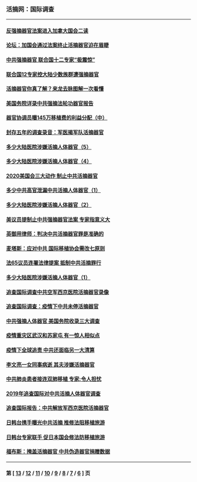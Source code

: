 ### 活摘网：国际调查
---
#### [反强摘器官法案进入加拿大国会二读](../../pages/nf5947/n13033450.md?06250430) 
#### [论坛：加国会通过法案终止活摘器官迫在眉睫](../../pages/nf5947/n13029839.md?06250430) 
#### [中共强摘器官 联合国十二专家“极震惊”](../../pages/nf5947/n13024313.md?06250430) 
#### [联合国12专家控大陆少数族群遭强摘器官](../../pages/nf5947/n13023877.md?06250430) 
#### [活摘器官你真了解？来龙去脉图解一次看懂](../../pages/nf5947/n13013820.md?06250430) 
#### [美国务院详录中共强摘法轮功器官报告](../../pages/nf5947/n12944519.md?06250430) 
#### [器官协调员曝145万移植费的利益分配（中）](../../pages/nf5947/n12894547.md?06250430) 
#### [封存五年的调查录音：军医揭军队活摘器官](../../pages/nf5947/n12798692.md?06250430) 
#### [多少大陆医院涉嫌活摘人体器官（5）](../../pages/nf5947/n12768383.md?06250430) 
#### [多少大陆医院涉嫌活摘人体器官（4）](../../pages/nf5947/n12664434.md?06250430) 
#### [2020美国会三大动作 制止中共活摘器官](../../pages/nf5947/n12682004.md?06250430) 
#### [多少中共高官泄漏中共活摘人体器官（1）](../../pages/nf5947/n12671234.md?06250430) 
#### [多少大陆医院涉嫌活摘人体器官（2）](../../pages/nf5947/n12655589.md?06250430) 
#### [美议员提制止中共强摘器官法案 专家指意义大](../../pages/nf5947/n12630561.md?06250430) 
#### [英御用律师：判决中共活摘器官罪是准确的](../../pages/nf5947/n12580740.md?06250430) 
#### [麦塔斯：应对中共 国际移植协会需改七原则](../../pages/nf5947/n12514711.md?06250430) 
#### [法65议员连署法律提案 抵制中共活摘罪行](../../pages/nf5947/n12437047.md?06250430) 
#### [多少大陆医院涉嫌活摘人体器官（1）](../../pages/nf5947/n12414284.md?06250430) 
#### [追查国际调查中共空军西京医院活摘器官录像](../../pages/nf5947/n12348837.md?06250430) 
#### [追查国际调查：疫情下中共未停活摘器官](../../pages/nf5947/n12273415.md?06250430) 
#### [中共强摘人体器官 美国务院收录三大调查](../../pages/nf5947/n12181488.md?06250430) 
#### [疫情重灾区武汉和苏家屯 有一惊人相似点](../../pages/nf5947/n12150824.md?06250430) 
#### [疫情下全球追责 中共还面临另一大清算](../../pages/nf5947/n12070397.md?06250430) 
#### [李文亮一女同事病逝 其夫涉嫌活摘器官](../../pages/nf5947/n11957882.md?06250430) 
#### [中共肺炎患者接连双肺移植 专家:令人担忧](../../pages/nf5947/n11945516.md?06250430) 
#### [2019年追查国际对中共活摘人体器官调查](../../pages/nf5947/n11917733.md?06250430) 
#### [追查国际报告：中共解放军西京医院活摘器官](../../pages/nf5947/n11838359.md?06250430) 
#### [日韩台携手曝光中共活摘 推修法阻移植旅游](../../pages/nf5947/n11712046.md?06250430) 
#### [日韩台专家联手 促日本国会修法防移植旅游](../../pages/nf5947/n11708887.md?06250430) 
#### [福布斯：掩盖活摘器官 中共伪造器官捐赠数据](../../pages/nf5947/n11669316.md?06250430) 

---
#### 第 [ [13](./13.md?06250430) / [12](./12.md?06250430) / [11](./11.md?06250430) / [10](./10.md?06250430) / [9](./9.md?06250430) / [8](./8.md?06250430) / [7](./7.md?06250430) / [6](./6.md?06250430) ] 页
